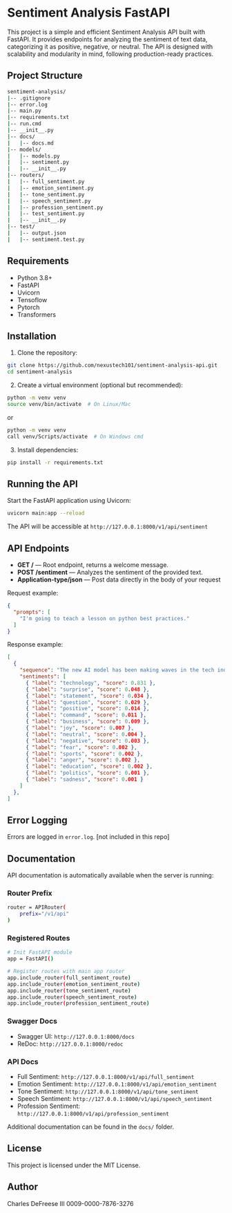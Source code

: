 # Sentiment Analysis FastAPI

This project is a simple and efficient Sentiment Analysis API built with FastAPI. It provides endpoints for analyzing the sentiment of text data, categorizing it as positive, negative, or neutral. The API is designed with scalability and modularity in mind, following production-ready practices.

## Project Structure

```bash
sentiment-analysis/
|-- .gitignore
|-- error.log
|-- main.py
|-- requirements.txt
|-- run.cmd
|-- __init__.py
|-- docs/
|   |-- docs.md
|-- models/
|   |-- models.py
|   |-- sentiment.py
|   |-- __init__.py
|-- routers/
|   |-- full_sentiment.py
|   |-- emotion_sentiment.py
|   |-- tone_sentiment.py
|   |-- speech_sentiment.py
|   |-- profession_sentiment.py
|   |-- test_sentiment.py
|   |-- __init__.py
|-- test/
|   |-- output.json
|   |-- sentiment.test.py
```

## Requirements

- Python 3.8+
- FastAPI
- Uvicorn
- Tensoflow
- Pytorch
- Transformers

## Installation

1. Clone the repository:

```bash
git clone https://github.com/nexustech101/sentiment-analysis-api.git
cd sentiment-analysis
```

2. Create a virtual environment (optional but recommended):

```bash
python -m venv venv
source venv/bin/activate  # On Linux/Mac
```

or

```bash
python -m venv venv
call venv/Scripts/activate  # On Windows cmd
```

3. Install dependencies:

```bash
pip install -r requirements.txt
```

## Running the API

Start the FastAPI application using Uvicorn:

```bash
uvicorn main:app --reload
```

The API will be accessible at `http://127.0.0.1:8000/v1/api/sentiment`

## API Endpoints

- **GET /** — Root endpoint, returns a welcome message.
- **POST /sentiment** — Analyzes the sentiment of the provided text.
- **Application-type/json** — Post data directly in the body of your request

Request example:

```json
{
  "prompts": [
    "I'm going to teach a lesson on python best practices."
  ]
}
```

Response example:

```json
[
  {
    "sequence": "The new AI model has been making waves in the tech industry.",
    "sentiments": [
      { "label": "technology", "score": 0.831 },
      { "label": "surprise", "score": 0.048 },
      { "label": "statement", "score": 0.034 },
      { "label": "question", "score": 0.029 },
      { "label": "positive", "score": 0.014 },
      { "label": "command", "score": 0.011 },
      { "label": "business", "score": 0.009 },
      { "label": "joy", "score": 0.007 },
      { "label": "neutral", "score": 0.004 },
      { "label": "negative", "score": 0.003 },
      { "label": "fear", "score": 0.002 },
      { "label": "sports", "score": 0.002 },
      { "label": "anger", "score": 0.002 },
      { "label": "education", "score": 0.002 },
      { "label": "politics", "score": 0.001 },
      { "label": "sadness", "score": 0.001 }
    ]
  },
]
```

## Error Logging

Errors are logged in `error.log`. [not included in this repo]

## Documentation

API documentation is automatically available when the server is running:

### Router Prefix

```bash
router = APIRouter(
    prefix="/v1/api"
)
```

### Registered Routes

```bash
# Init FastAPI module
app = FastAPI()

# Register routes with main app router
app.include_router(full_sentiment_route)
app.include_router(emotion_sentiment_route)
app.include_router(tone_sentiment_route)
app.include_router(speech_sentiment_route)
app.include_router(profession_sentiment_route)
```

### Swagger Docs

- Swagger UI: `http://127.0.0.1:8000/docs`
- ReDoc: `http://127.0.0.1:8000/redoc`

### API Docs

- Full Sentiment: `http://127.0.0.1:8000/v1/api/full_sentiment`
- Emotion Sentiment: `http://127.0.0.1:8000/v1/api/emotion_sentiment`
- Tone Sentiment: `http://127.0.0.1:8000/v1/api/tone_sentiment`
- Speech Sentiment: `http://127.0.0.1:8000/v1/api/speech_sentiment`
- Profession Sentiment: `http://127.0.0.1:8000/v1/api/profession_sentiment`

Additional documentation can be found in the `docs/` folder.

## License

This project is licensed under the MIT License.

## Author

Charles DeFreese III
0009-0000-7876-3276
